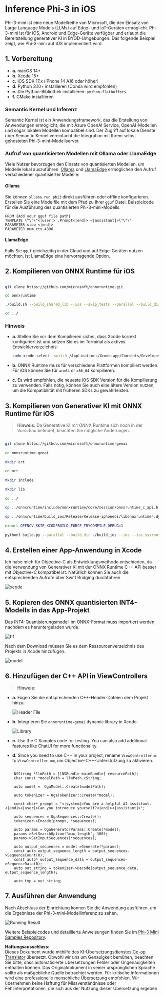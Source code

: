 <!--
CO_OP_TRANSLATOR_METADATA:
{
  "original_hash": "82af197df38d25346a98f1f0e84d1698",
  "translation_date": "2025-03-27T07:12:18+00:00",
  "source_file": "md\\01.Introduction\\03\\iOS_Inference.md",
  "language_code": "de"
}
-->
# **Inference Phi-3 in iOS**

Phi-3-mini ist eine neue Modellreihe von Microsoft, die den Einsatz von Large Language Models (LLMs) auf Edge- und IoT-Geräten ermöglicht. Phi-3-mini ist für iOS, Android und Edge-Geräte verfügbar und erlaubt die Bereitstellung generativer KI in BYOD-Umgebungen. Das folgende Beispiel zeigt, wie Phi-3-mini auf iOS implementiert wird.

## **1. Vorbereitung**

- **a.** macOS 14+
- **b.** Xcode 15+
- **c.** iOS SDK 17.x (iPhone 14 A16 oder höher)
- **d.** Python 3.10+ installieren (Conda wird empfohlen)
- **e.** Die Python-Bibliothek installieren: `python-flatbuffers`
- **f.** CMake installieren

### Semantic Kernel und Inferenz

Semantic Kernel ist ein Anwendungsframework, das die Erstellung von Anwendungen ermöglicht, die mit Azure OpenAI Service, OpenAI-Modellen und sogar lokalen Modellen kompatibel sind. Der Zugriff auf lokale Dienste über Semantic Kernel vereinfacht die Integration mit Ihrem selbst gehosteten Phi-3-mini-Modellserver.

### Aufruf von quantisierten Modellen mit Ollama oder LlamaEdge

Viele Nutzer bevorzugen den Einsatz von quantisierten Modellen, um Modelle lokal auszuführen. [Ollama](https://ollama.com) und [LlamaEdge](https://llamaedge.com) ermöglichen den Aufruf verschiedener quantisierter Modelle:

#### **Ollama**

Sie können `ollama run phi3` direkt ausführen oder offline konfigurieren. Erstellen Sie eine Modelfile mit dem Pfad zu Ihrer `gguf` Datei. Beispielcode für die Ausführung des quantisierten Phi-3-mini-Modells:

```gguf
FROM {Add your gguf file path}
TEMPLATE \"\"\"<|user|> .Prompt<|end|> <|assistant|>\"\"\"
PARAMETER stop <|end|>
PARAMETER num_ctx 4096
```

#### **LlamaEdge**

Falls Sie `gguf` gleichzeitig in der Cloud und auf Edge-Geräten nutzen möchten, ist LlamaEdge eine hervorragende Option.

## **2. Kompilieren von ONNX Runtime für iOS**

```bash

git clone https://github.com/microsoft/onnxruntime.git

cd onnxruntime

./build.sh --build_shared_lib --ios --skip_tests --parallel --build_dir ./build_ios --ios --apple_sysroot iphoneos --osx_arch arm64 --apple_deploy_target 17.5 --cmake_generator Xcode --config Release

cd ../

```

### **Hinweis**

- **a.** Stellen Sie vor dem Kompilieren sicher, dass Xcode korrekt konfiguriert ist und setzen Sie es im Terminal als aktives Entwicklerverzeichnis:

    ```bash
    sudo xcode-select -switch /Applications/Xcode.app/Contents/Developer
    ```

- **b.** ONNX Runtime muss für verschiedene Plattformen kompiliert werden. Für iOS können Sie für `arm64` or `x86_64` kompilieren.

- **c.** Es wird empfohlen, die neueste iOS SDK-Version für die Kompilierung zu verwenden. Falls nötig, können Sie auch eine ältere Version nutzen, um die Kompatibilität mit früheren SDKs zu gewährleisten.

## **3. Kompilieren von Generativer KI mit ONNX Runtime für iOS**

> **Hinweis:** Da Generative KI mit ONNX Runtime sich noch in der Vorschau befindet, beachten Sie mögliche Änderungen.

```bash

git clone https://github.com/microsoft/onnxruntime-genai
 
cd onnxruntime-genai
 
mkdir ort
 
cd ort
 
mkdir include
 
mkdir lib
 
cd ../
 
cp ../onnxruntime/include/onnxruntime/core/session/onnxruntime_c_api.h ort/include
 
cp ../onnxruntime/build_ios/Release/Release-iphoneos/libonnxruntime*.dylib* ort/lib
 
export OPENCV_SKIP_XCODEBUILD_FORCE_TRYCOMPILE_DEBUG=1
 
python3 build.py --parallel --build_dir ./build_ios --ios --ios_sysroot iphoneos --ios_arch arm64 --ios_deployment_target 17.5 --cmake_generator Xcode --cmake_extra_defines CMAKE_XCODE_ATTRIBUTE_CODE_SIGNING_ALLOWED=NO

```

## **4. Erstellen einer App-Anwendung in Xcode**

Ich habe mich für Objective-C als Entwicklungsmethode entschieden, da die Verwendung von Generativer KI mit der ONNX Runtime C++ API besser mit Objective-C kompatibel ist. Natürlich können Sie auch die entsprechenden Aufrufe über Swift Bridging durchführen.

![xcode](../../../../../translated_images/xcode.6c67033ca85b703e80cc51ecaa681fbcb6ac63cc0c256705ac97bc9ca039c235.de.png)

## **5. Kopieren des ONNX quantisierten INT4-Modells in das App-Projekt**

Das INT4-Quantisierungsmodell im ONNX-Format muss importiert werden, nachdem es heruntergeladen wurde.

![hf](../../../../../translated_images/hf.b99941885c6561bb3bcc0155d409e713db6d47b4252fb6991a08ffeefc0170ec.de.png)

Nach dem Download müssen Sie es dem Ressourcenverzeichnis des Projekts in Xcode hinzufügen.

![model](../../../../../translated_images/model.f0cb932ac2c7648211fbe5341ee1aa42b77cb7f956b6d9b084afb8fbf52927c7.de.png)

## **6. Hinzufügen der C++ API in ViewControllers**

> **Hinweis:**

- **a.** Fügen Sie die entsprechenden C++-Header-Dateien dem Projekt hinzu.

  ![Header File](../../../../../translated_images/head.2504a93b0be166afde6729fb193ebd14c5acb00a0bb6de1939b8a175b1f630fb.de.png)

- **b.** Integrieren Sie `onnxruntime-genai` dynamic library in Xcode.

  ![Library](../../../../../translated_images/lib.86e12a925eb07e4e71a1466fa4f3ad27097e08505d25d34e98c33005d69b6f23.de.png)

- **c.** Use the C Samples code for testing. You can also add additional features like ChatUI for more functionality.

- **d.** Since you need to use C++ in your project, rename `ViewController.m` to `ViewController.mm`, um Objective-C++-Unterstützung zu aktivieren.

```objc

    NSString *llmPath = [[NSBundle mainBundle] resourcePath];
    char const *modelPath = llmPath.cString;

    auto model =  OgaModel::Create(modelPath);

    auto tokenizer = OgaTokenizer::Create(*model);

    const char* prompt = "<|system|>You are a helpful AI assistant.<|end|><|user|>Can you introduce yourself?<|end|><|assistant|>";

    auto sequences = OgaSequences::Create();
    tokenizer->Encode(prompt, *sequences);

    auto params = OgaGeneratorParams::Create(*model);
    params->SetSearchOption("max_length", 100);
    params->SetInputSequences(*sequences);

    auto output_sequences = model->Generate(*params);
    const auto output_sequence_length = output_sequences->SequenceCount(0);
    const auto* output_sequence_data = output_sequences->SequenceData(0);
    auto out_string = tokenizer->Decode(output_sequence_data, output_sequence_length);
    
    auto tmp = out_string;

```

## **7. Ausführen der Anwendung**

Nach Abschluss der Einrichtung können Sie die Anwendung ausführen, um die Ergebnisse der Phi-3-mini-Modellinferenz zu sehen.

![Running Result](../../../../../translated_images/result.7ebd1fe614f809d776c46475275ec72e4ab898c4ec53ae62b29315c064ca6839.de.jpg)

Weitere Beispielcodes und detaillierte Anweisungen finden Sie im [Phi-3 Mini Samples Repository](https://github.com/Azure-Samples/Phi-3MiniSamples/tree/main/ios).

**Haftungsausschluss**:  
Dieses Dokument wurde mithilfe des KI-Übersetzungsdienstes [Co-op Translator](https://github.com/Azure/co-op-translator) übersetzt. Obwohl wir uns um Genauigkeit bemühen, beachten Sie bitte, dass automatisierte Übersetzungen Fehler oder Ungenauigkeiten enthalten können. Das Originaldokument in seiner ursprünglichen Sprache sollte als maßgebliche Quelle betrachtet werden. Für kritische Informationen wird eine professionelle menschliche Übersetzung empfohlen. Wir übernehmen keine Haftung für Missverständnisse oder Fehlinterpretationen, die sich aus der Nutzung dieser Übersetzung ergeben.